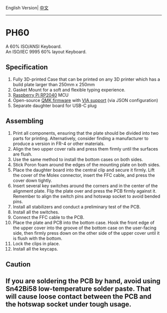 English Version| [中文](https://github.com/ph-design/PH60/blob/main/README-zh_CN.md)

---

# PH60
A 60% ISO/ANSI Keyboard.  
An ISO/IEC 9995 60% layout Keyboard.

## Specification

1. Fully 3D-printed Case that can be printed on any 3D printer which has a build plate larger than 250mm x 250mm
2. Gasket Mount for a soft and flexible typing experience.
3. [Raspberry Pi RP2040](https://www.raspberrypi.com/products/rp2040/) MCU
4. Open-source [QMK firmware](https://qmk.fm/) with [VIA support](https://www.caniusevia.com/) (via JSON configuration)
5. Separate daughter board for USB-C plug

## Assembling

1. Print all components, ensuring that the plate should be divided into two parts for printing. Alternatively, consider finding a manufacturer to produce a version in FR-4 or other materials.
2. Align the two upper cover rails and press them firmly until the surfaces are flush.
3. Use the same method to install the bottom cases on both sides.
4. Stick Poron foam around the edges of the mounting plate on both sides.
5. Place the daughter board into the central clip and secure it firmly. Lift the cover of the Molex connector, insert the FFC cable, and press the cover down tightly.
6. Insert several key switches around the corners and in the center of the alignment plate. Flip the plate over and press the PCB firmly against it. Remember to align the switch pins and hotswap socket to avoid bended pins.
7. Install all stabilizers and conduct a preliminary test of the PCB.
8. Install all the switches.
9. Connect the FFC cable to the PCB.
10. Place the plate and PCB into the bottom case. Hook the front edge of the upper cover into the groove of the bottom case on the user-facing side, then firmly press down on the other side of the upper cover until it is flush with the bottom.
11. Lock the clips in place.
12. Install all the keycaps.

## Caution

If you are soldering the PCB by hand, avoid using Sn42Bi58 low-temperature solder paste. That will cause loose contact between the PCB and the hotswap socket under tough usage.
---


